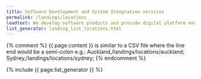 ```yaml
---
title: Software Development and System Integration services
permalink: /landings/locations
leadtext: We develop software products and provide digital platform engineering services in across Australia, New Zeland and Asia
list_generator: landing_list_locations.html
---
```

{% comment %}
    {{ page.content }} is similar to a CSV file where the line end would be a semi-colon e.g.:
    Auckland,/landings/locations/auckland;
    Sydney,/landings/locations/sydney;
{% endcomment %}

{% include {{ page.list_generator }} %}
